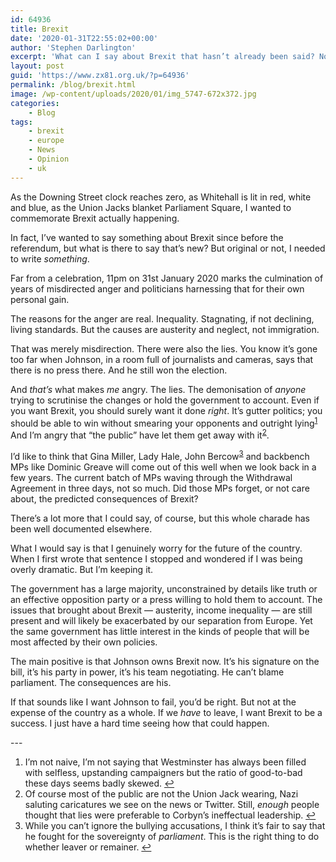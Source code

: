 ```yaml
---
id: 64936
title: Brexit
date: '2020-01-31T22:55:02+00:00'
author: 'Stephen Darlington'
excerpt: 'What can I say about Brexit that hasn’t already been said? Nothing much, it turns out, but I wanted to say something. '
layout: post
guid: 'https://www.zx81.org.uk/?p=64936'
permalink: /blog/brexit.html
image: /wp-content/uploads/2020/01/img_5747-672x372.jpg
categories:
    - Blog
tags:
    - brexit
    - europe
    - News
    - Opinion
    - uk
---
```


As the Downing Street clock reaches zero, as Whitehall is lit in red, white and blue, as the Union Jacks blanket Parliament Square, I wanted to commemorate Brexit actually happening.

In fact, I’ve wanted to say something about Brexit since before the referendum, but what is there to say that’s new? But original or not, I needed to write *something*.

Far from a celebration, 11pm on 31st January 2020 marks the culmination of years of misdirected anger and politicians harnessing that for their own personal gain.

The reasons for the anger are real. Inequality. Stagnating, if not declining, living standards. But the causes are austerity and neglect, not immigration.

That was merely misdirection. There were also the lies. You know it’s gone too far when Johnson, in a room full of journalists and cameras, says that there is no press there. And he still won the election.

And *that’s* what makes *me* angry. The lies. The demonisation of *anyone* trying to scrutinise the changes or hold the government to account. Even if you want Brexit, you should surely want it done *right*. It’s gutter politics; you should be able to win without smearing your opponents and outright lying<sup>[1](#fn1-15943 "see footnote")</sup> And I’m angry that “the public” have let them get away with it<sup>[2](#fn2-15943 "see footnote")</sup>.

I’d like to think that Gina Miller, Lady Hale, John Bercow<sup>[3](#fn3-15943 "see footnote")</sup> and backbench MPs like Dominic Greave will come out of this well when we look back in a few years. The current batch of MPs waving through the Withdrawal Agreement in three days, not so much. Did those MPs forget, or not care about, the predicted consequences of Brexit?

There’s a lot more that I could say, of course, but this whole charade has been well documented elsewhere.

What I would say is that I genuinely worry for the future of the country. When I first wrote that sentence I stopped and wondered if I was being overly dramatic. But I’m keeping it.

The government has a large majority, unconstrained by details like truth or an effective opposition party or a press willing to hold them to account. The issues that brought about Brexit — austerity, income inequality — are still present and will likely be exacerbated by our separation from Europe. Yet the same government has little interest in the kinds of people that will be most affected by their own policies.

The main positive is that Johnson owns Brexit now. It’s his signature on the bill, it’s his party in power, it’s his team negotiating. He can’t blame parliament. The consequences are his.

If that sounds like I want Johnson to fail, you’d be right. But not at the expense of the country as a whole. If we *have* to leave, I want Brexit to be a success. I just have a hard time seeing how that could happen.

<div class="footnotes">---

1. I’m not naive, I’m not saying that Westminster has always been filled with selfless, upstanding campaigners but the ratio of good-to-bad these days seems badly skewed. [↩︎](#fnr1-15943 "return to article")
2. Of course most of the public are not the Union Jack wearing, Nazi saluting caricatures we see on the news or Twitter. Still, *enough* people thought that lies were preferable to Corbyn’s ineffectual leadership. [↩︎](#fnr2-15943 "return to article")
3. While you can’t ignore the bullying accusations, I think it’s fair to say that he fought for the sovereignty of *parliament*. This is the right thing to do whether leaver or remainer. [↩︎](#fnr3-15943 "return to article")

</div>